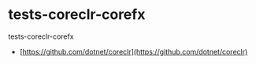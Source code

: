 # tests-coreclr-corefx

tests-coreclr-corefx

*	[https://github.com/dotnet/coreclr](https://github.com/dotnet/coreclr)

